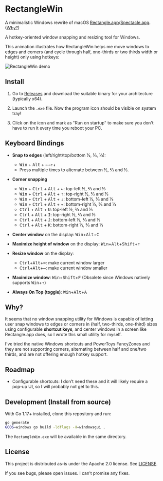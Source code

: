 # RectangleWin

A minimalistic Windows rewrite of macOS
[Rectangle.app](https://rectangleapp.com)/[Spectacle.app](https://www.spectacleapp.com/).
([Why?](#why))

A hotkey-oriented window snapping and resizing tool for Windows.

This animation illustrates how RectangleWin helps me move windows to edges
and corners (and cycle through half, one-thirds or two thirds width or height)
only using hotkeys:

![RectangleWin demo](./assets/RectangleWin-demo.gif)

## Install

1. Go to [Releases](https://github.com/ahmetb/RectangleWin/releases) and
   download the suitable binary for your architecture (typically x64).

2. Launch the `.exe` file. Now the program icon should be visible on system
   tray!

3. Click on the icon and mark as "Run on startup" to make sure you don't have
   to run it every time you reboot your PC.

## Keyboard Bindings

- **Snap to edges** (left/right/top/bottom ½, ⅔, ⅓):
  - <kbd>Win</kbd> + <kbd>Alt</kbd> + <kbd>&larr;</kbd><kbd>&rarr;</kbd><kbd>&uarr;</kbd><kbd>&darr;</kbd>
  - Press multiple times to alternate between ½, ⅔ and ⅓.

- **Corner snapping**
  - <kbd>Win</kbd> + <kbd>Ctrl</kbd> + <kbd>Alt</kbd> + <kbd>&larr;</kbd>: top-left ½, ⅔ and ⅓
  - <kbd>Win</kbd> + <kbd>Ctrl</kbd> + <kbd>Alt</kbd> + <kbd>&uarr;</kbd>: top-right ½, ⅔ and ⅓
  - <kbd>Win</kbd> + <kbd>Ctrl</kbd> + <kbd>Alt</kbd> + <kbd>&darr;</kbd>: bottom-left ½, ⅔ and ⅓
  - <kbd>Win</kbd> + <kbd>Ctrl</kbd> + <kbd>Alt</kbd> + <kbd>&rarr;</kbd>: bottom-right ½, ⅔ and ⅓
  - <kbd>Ctrl</kbd> + <kbd>Alt</kbd> + <kbd>U</kbd>: top-left ½, ⅔ and ⅓
  - <kbd>Ctrl</kbd> + <kbd>Alt</kbd> + <kbd>I</kbd>: top-right ½, ⅔ and ⅓
  - <kbd>Ctrl</kbd> + <kbd>Alt</kbd> + <kbd>J</kbd>: bottom-left ½, ⅔ and ⅓
  - <kbd>Ctrl</kbd> + <kbd>Alt</kbd> + <kbd>K</kbd>: bottom-right ½, ⅔ and ⅓

- **Center window** on the display: <kbd>Win</kbd>+<kbd>Alt</kbd>+<kbd>C</kbd>

- **Maximize height of  window** on the display: <kbd>Win</kbd>+<kbd>Alt</kbd>+<kbd>Shift</kbd>+<kbd>&uarr;</kbd>

- **Resize window** on the display:
  - <kbd>Ctrl</kbd>+<kbd>Alt</kbd>+<kbd>&#61;</kbd>: make current window larger
  - <kbd>Ctrl</kbd>+<kbd>Alt</kbd>+<kbd>&#8212;</kbd>: make current window smaller

- **Maximize window**: <kbd>Win</kbd>+<kbd>Shift</kbd>+<kbd>F</kbd>
  (Obsolete since Windows natively supports <kbd>Win</kbd>+<kbd>&uarr;</kbd>)

- **Always On Top (toggle)**: <kbd>Win</kbd>+<kbd>Alt</kbd>+<kbd>A</kbd>

## Why?

It seems that no window snapping utility for Windows is capable of letting
user snap windows to edges or corners in {half, two-thirds, one-third} sizes
using configurable **shortcut keys**, and center windows in a screen like
Rectangle.app does, so I wrote this small utility for myself.

I've tried the native Windows shortcuts and PowerToys FancyZones and they
are not supporting corners, alternating between half and one/two thirds, and
are not offering enough hotkey support.

## Roadmap

- Configurable shortcuts: I don't need these and it will likely require a pop-up
  UI, so I will probably not get to this.

## Development (Install from source)

With Go 1.17+ installed, clone this repository and run:

```sh
go generate
GOOS=windows go build -ldflags -H=windowsgui .
```

The `RectangleWin.exe` will be available in the same directory.

## License

This project is distributed as-is under the Apache 2.0 license.
See [LICENSE](./LICENSE).

If you see bugs, please open issues. I can't promise any fixes.
